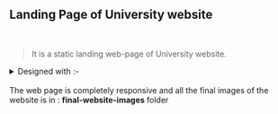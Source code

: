 ## **Landing Page of University website**
<br>

> It is a static landing web-page of University website.

<details>
<summary>Designed with  :-</summary>
<ul>
<li>HTML</li>
<li>CSS</li>
<li>Javascript</li>
<li>Bootstrap</li>
</ul>
</details>
<br>
The web page is completely responsive and all the final images of the website is in : <strong>final-website-images</strong> folder
